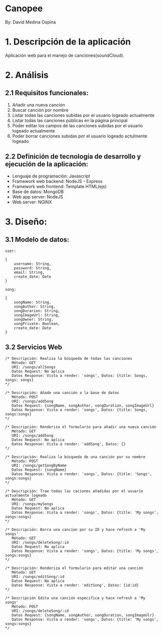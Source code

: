 # Canopee 

By: David Medina Ospina

# 1. Descripción de la aplicación

Aplicación web para el manejo de canciones(soundCloud). 

# 2. Análisis

## 2.1 Requisitos funcionales: 
1. Añadir una nueva canción
2. Buscar canción por nombre 
3. Listar todas las canciones subidas por el usuario logeado actualmente
4. Listar todas las canciones públicas en la página principal
5. Poder editar los campos de las canciones subidas por el usuario logeado actualmente 
6. Poder borrar canciones subidas por el usuario logeado actulmente logeado

## 2.2 Definición de tecnología de desarrollo y ejecución de la aplicación:
* Lenguaje de programación: Javascript 
* Framework web backend: NodeJS - Express
* Framework web frontend: Template HTML(ejs)
* Base de datos: MongoDB
* Web app server: NodeJS
* Web server: NGINX

# 3. Diseño: 

## 3.1 Modelo de datos:

    user: 

    {
        username: String, 
        password: String,
        email: String,
        create_date: Date     
    }

    song: 

    {
        songName: String,
        songAuthor: String,
        songDurarion: String,
        songImageUrl: String,
        songOwner: String,
        songPrivate: Boolean,
        create_date: Date
    }

## 3.2 Servicios Web 

    /* Descripción: Realiza la búsqueda de todas las canciones
       Método: GET
       URI: /songs/allSongs
       Datos Request: No aplica
       Datos Response: Vista a render: 'songs', Datos: {title: Songs, songs: songs} 
    */

    /* Descripción: Añade una canción a la base de datos
       Método: POST
       URI: /songs/addSong
       Datos Request: {songName, songAuthor, songDuration, songImageUrl}
       Datos Response: Vista a render: 'songs', Datos: {title: Songs, songs:songs} 
    */

    /* Descripción: Renderiza el formularío para añadir una nueva canción 
       Método: GET
       URI: /songs/addSong
       Datos Request: No aplica
       Datos Response: Vista a render: 'addSong', Datos: {} 
    */

    /* Descripción: Realiza la búsqueda de una canción por su nombre
       Método: POST
       URI: /songs/getSongByName
       Datos Request: {songName}
       Datos Response: Vista a render: 'songs', Datos: {title: 'Songs', songs:songs} 
    */

    /* Descripción: Trae todas las caciones añadidas por el usuario actualmente logeado
       Método: GET
       URI: /songs/mySongs
       Datos Request: No aplica
       Datos Response: Vista a render: 'songs', Datos: {title: 'My songs', songs:songs} 
    */

    /* Descripción: Borra una cancíon por su ID y hace refresh a 'My songs'
       Método: GET
       URI: /songs/deleteSong/:id
       Datos Request: No aplica
       Datos Response: Vista a render: 'songs', Datos: {title: 'My songs', songs:songs} 
    */

    /* Descripción: Renderiza el formulario para editar una canción
       Método: GET
       URI: /songs/editSong/:id
       Datos Request: No aplica
       Datos Response: Vista a render: 'editSong', Datos: {id:id} 
    */

    /* Descripción Edita una canción especifica y hace refresh a 'My songs'
       Método: POST
       URI: /songs/deleteSong/:id
       Datos Request: {songName, songAuthor, songDuration, songImageUlr}
       Datos Response: Vista a render: 'songs', Datos: {title: 'My songs', songs:songs} 
    */

    


    
